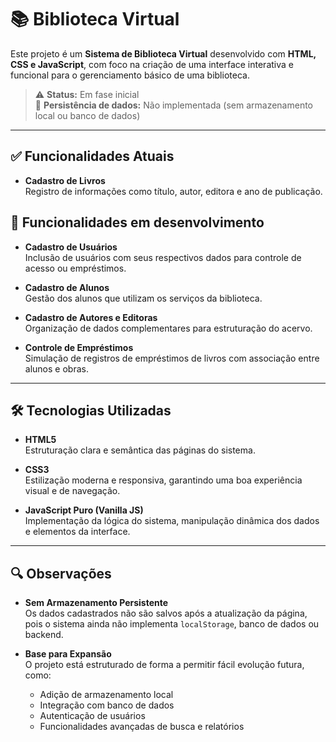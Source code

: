 # 📚 Biblioteca Virtual

Este projeto é um **Sistema de Biblioteca Virtual** desenvolvido com **HTML, CSS e JavaScript**, com foco na criação de uma interface interativa e funcional para o gerenciamento básico de uma biblioteca.

> ⚠️ **Status:** Em fase inicial  
> 🔄 **Persistência de dados:** Não implementada (sem armazenamento local ou banco de dados)

---

## ✅ Funcionalidades Atuais

- **Cadastro de Livros**  
  Registro de informações como título, autor, editora e ano de publicação.

## 🔄 Funcionalidades em desenvolvimento

- **Cadastro de Usuários**  
  Inclusão de usuários com seus respectivos dados para controle de acesso ou empréstimos.

- **Cadastro de Alunos**  
  Gestão dos alunos que utilizam os serviços da biblioteca.

- **Cadastro de Autores e Editoras**  
  Organização de dados complementares para estruturação do acervo.

- **Controle de Empréstimos**  
  Simulação de registros de empréstimos de livros com associação entre alunos e obras.

---

## 🛠️ Tecnologias Utilizadas

- **HTML5**  
  Estruturação clara e semântica das páginas do sistema.

- **CSS3**  
  Estilização moderna e responsiva, garantindo uma boa experiência visual e de navegação.

- **JavaScript Puro (Vanilla JS)**  
  Implementação da lógica do sistema, manipulação dinâmica dos dados e elementos da interface.

---

## 🔍 Observações

- **Sem Armazenamento Persistente**  
  Os dados cadastrados não são salvos após a atualização da página, pois o sistema ainda não implementa `localStorage`, banco de dados ou backend.

- **Base para Expansão**  
  O projeto está estruturado de forma a permitir fácil evolução futura, como:
  - Adição de armazenamento local
  - Integração com banco de dados
  - Autenticação de usuários
  - Funcionalidades avançadas de busca e relatórios
